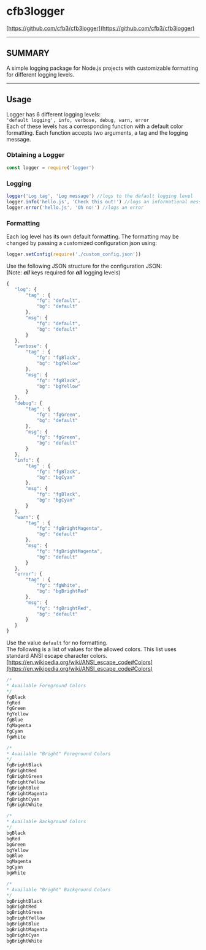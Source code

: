 # cfb3logger
[https://github.com/cfb3/cfb3logger](https://github.com/cfb3/cfb3logger)<hr />

## SUMMARY
A simple logging package for Node.js projects with customizable formatting for different logging levels.<hr />

## Usage
Logger has 6 different logging levels: <br />
`'default logging', info, verbose, debug, warn, error`<br />
Each of these levels has a corresponding function with a default color formatting. Each function accepts two arguments, a tag and the logging message. 

### Obtaining a Logger
```javascript
const logger = require('logger')
```
### Logging
```javascript
logger('Log tag', 'Log message') //logs to the default logging level
logger.info('hello.js', 'Check this out!') //logs an informational message
logger.error('hello.js', 'Oh no!') //logs an error
```
###  Formatting
Each log level has its own default formatting. The formatting may be changed by passing a customized configuration json using:
 ```javascript
 logger.setConfig(require('./custom_config.json'))
 ```
 Use the following JSON structure for the configuration JSON: <br />
 (Note:  **_all_** keys required for **_all_** logging levels)
 ```javascript
 {
    "log": {
        "tag" : {
            "fg": "default",
            "bg": "default"
        },
        "msg": {
            "fg": "default",
            "bg": "default"
        }
    },
    "verbose": {
        "tag" : {
            "fg": "fgBlack",
            "bg": "bgYellow"
        },
        "msg": {
            "fg": "fgBlack",
            "bg": "bgYellow"
        }
    },
    "debug": {
        "tag" : {
            "fg": "fgGreen",
            "bg": "default"
        },
        "msg": {
            "fg": "fgGreen",
            "bg": "default"
        }
    },
    "info": {
        "tag" : {
            "fg": "fgBlack",
            "bg": "bgCyan"
        },
        "msg": {
            "fg": "fgBlack",
            "bg": "bgCyan"
        }
    },
    "warn": {
        "tag" : {
            "fg": "fgBrightMagenta",
            "bg": "default"
        },
        "msg": {
            "fg": "fgBrightMagenta",
            "bg": "default"
        }
    },
    "error": {
        "tag" : {
            "fg": "fgWhite",
            "bg": "bgBrightRed"
        },
        "msg": {
            "fg": "fgBrightRed",
            "bg": "default"
        }
    }
}
 ```
 Use the value `default` for no formatting. <br />
 The following is a list of values for the allowed colors. This list uses standard ANSI escape character colors.<br />
 [https://en.wikipedia.org/wiki/ANSI_escape_code#Colors](https://en.wikipedia.org/wiki/ANSI_escape_code#Colors) 
 ```javascript
 /*
 * Available Foreground Colors
 */
fgBlack
fgRed
fgGreen
fgYellow
fgBlue
fgMagenta
fgCyan
fgWhite

/*
 * Available "Bright" Foreground Colors
 */
fgBrightBlack
fgBrightRed
fgBrightGreen
fgBrightYellow
fgBrightBlue
fgBrightMagenta
fgBrightCyan
fgBrightWhite

/*
 * Available Background Colors
 */
bgBlack
bgRed
bgGreen
bgYellow
bgBlue
bgMagenta
bgCyan
bgWhite

/*
 * Available "Bright" Background Colors
 */
bgBrightBlack
bgBrightRed
bgBrightGreen
bgBrightYellow
bgBrightBlue
bgBrightMagenta
bgBrightCyan
bgBrightWhite
 ``` 
